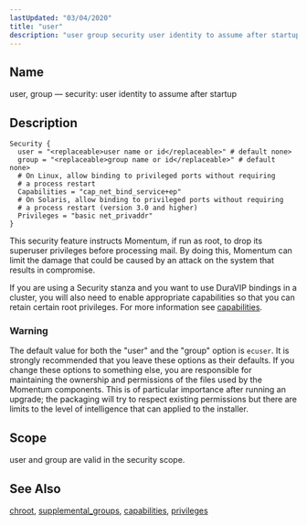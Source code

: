 ```yaml
---
lastUpdated: "03/04/2020"
title: "user"
description: "user group security user identity to assume after startup This security feature instructs Momentum if run as root to drop its superuser privileges before processing mail By doing this Momentum can limit the damage that could be caused by an attack on the system that results in compromise If you..."
---
```


<a name="conf.ref.user"></a> 
## Name

user, group — security: user identity to assume after startup

<a name="idp12416448"></a> 
## Description

```
Security {
  user = "<replaceable>user name or id</replaceable>" # default none>
  group = "<replaceable>group name or id</replaceable>" # default none>
  # On Linux, allow binding to privileged ports without requiring
  # a process restart
  Capabilities = "cap_net_bind_service+ep"
  # On Solaris, allow binding to privileged ports without requiring
  # a process restart (version 3.0 and higher)
  Privileges = "basic net_privaddr"
}
```

This security feature instructs Momentum, if run as root, to drop its superuser privileges before processing mail. By doing this, Momentum can limit the damage that could be caused by an attack on the system that results in compromise.

If you are using a Security stanza and you want to use DuraVIP bindings in a cluster, you will also need to enable appropriate capabilities so that you can retain certain root privileges. For more information see [capabilities](/momentum/3/3-reference/3-reference-conf-ref-capabilities).

### Warning

The default value for both the "user" and the "group" option is `ecuser`. It is strongly recommended that you leave these options as their defaults. If you change these options to something else, you are responsible for maintaining the ownership and permissions of the files used by the Momentum components. This is of particular importance after running an upgrade; the packaging will try to respect existing permissions but there are limits to the level of intelligence that can applied to the installer.

<a name="idp12423024"></a> 
## Scope

user and group are valid in the security scope.

<a name="idp12424672"></a> 
## See Also

[chroot](/momentum/3/3-reference/3-reference-conf-ref-chroot), [supplemental_groups](/momentum/3/3-reference/3-reference-conf-ref-supplemental-groups), [capabilities](/momentum/3/3-reference/3-reference-conf-ref-capabilities), [privileges](/momentum/3/3-reference/conf-ref-privileges)